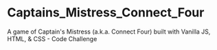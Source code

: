 # Captains_Mistress_Connect_Four
A game of Captain's Mistress (a.k.a. Connect Four) built with Vanilla JS, HTML, &amp; CSS - Code Challenge
